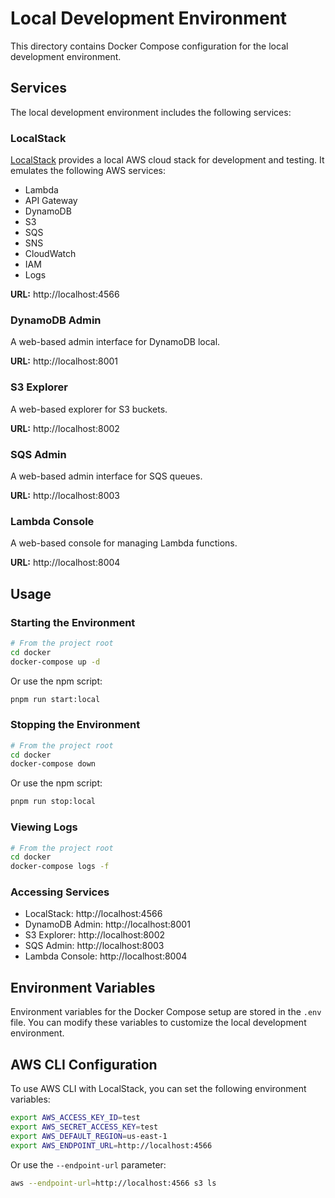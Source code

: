 # Local Development Environment

This directory contains Docker Compose configuration for the local development environment.

## Services

The local development environment includes the following services:

### LocalStack

[LocalStack](https://localstack.cloud/) provides a local AWS cloud stack for development and testing. It emulates the following AWS services:

- Lambda
- API Gateway
- DynamoDB
- S3
- SQS
- SNS
- CloudWatch
- IAM
- Logs

**URL:** http://localhost:4566

### DynamoDB Admin

A web-based admin interface for DynamoDB local.

**URL:** http://localhost:8001

### S3 Explorer

A web-based explorer for S3 buckets.

**URL:** http://localhost:8002

### SQS Admin

A web-based admin interface for SQS queues.

**URL:** http://localhost:8003

### Lambda Console

A web-based console for managing Lambda functions.

**URL:** http://localhost:8004

## Usage

### Starting the Environment

```bash
# From the project root
cd docker
docker-compose up -d
```

Or use the npm script:

```bash
pnpm run start:local
```

### Stopping the Environment

```bash
# From the project root
cd docker
docker-compose down
```

Or use the npm script:

```bash
pnpm run stop:local
```

### Viewing Logs

```bash
# From the project root
cd docker
docker-compose logs -f
```

### Accessing Services

- LocalStack: http://localhost:4566
- DynamoDB Admin: http://localhost:8001
- S3 Explorer: http://localhost:8002
- SQS Admin: http://localhost:8003
- Lambda Console: http://localhost:8004

## Environment Variables

Environment variables for the Docker Compose setup are stored in the `.env` file. You can modify these variables to customize the local development environment.

## AWS CLI Configuration

To use AWS CLI with LocalStack, you can set the following environment variables:

```bash
export AWS_ACCESS_KEY_ID=test
export AWS_SECRET_ACCESS_KEY=test
export AWS_DEFAULT_REGION=us-east-1
export AWS_ENDPOINT_URL=http://localhost:4566
```

Or use the `--endpoint-url` parameter:

```bash
aws --endpoint-url=http://localhost:4566 s3 ls
```
